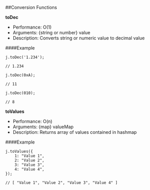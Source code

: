 ##Conversion Functions


**toDec**

- Performance: O(1)
- Arguments: {string or number} value
- Description: Converts string or numeric value to decimal value


####Example



    j.toDec('1.234');

    // 1.234

    j.toDec(0xA);

    // 11

    j.toDec(010);

    // 8




**toValues**

- Performance: O(n)
- Arguments: {map} valueMap
- Description: Returns array of values contained in hashmap


####Example



    j.toValues({
        1: "Value 1",
        2: "Value 2",
        3: "Value 3",
        4: "Value 4",
    });

    // [ "Value 1", "Value 2", "Value 3", "Value 4" ]



